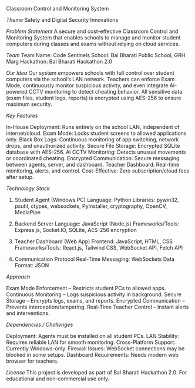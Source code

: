 Classroom Control and Monitoring System

*Theme*
Safety and Digital Security Innovations

*Problem Statement*
A secure and cost-effective Classroom Control and Monitoring System that enables schools to manage and monitor student computers during classes and exams without relying on cloud services.

*Team*
Team Name: Code Sentinels
School: Bal Bharati Public School, GRH Marg
Hackathon: Bal Bharati Hackathon 2.0

*Our Idea*
Our system empowers schools with full control over student computers via the school’s LAN network. Teachers can enforce Exam Mode, continuously monitor suspicious activity, and even integrate AI-powered CCTV monitoring to detect cheating behavior.
All sensitive data (exam files, student logs, reports) is encrypted using AES-256 to ensure maximum security.

*Key Features*

In-House Deployment: Runs entirely on the school LAN, independent of internet/cloud.
Exam Mode: Locks student screens to allowed applications only.
Black Box Logs: Continuous monitoring of app switching, network drops, and unauthorized activity.
Secure File Storage: Encrypted SQLite database with AES-256.
AI CCTV Monitoring: Detects unusual movements or coordinated cheating.
Encrypted Communication: Secure messaging between agents, server, and dashboard.
Teacher Dashboard: Real-time monitoring, alerts, and control.
Cost-Effective: Zero subscription/cloud fees after setup.

*Technology Stack*

1. Student Agent (Windows PC)
Language: Python
Libraries: pywin32, psutil, ctypes, websockets, PyInstaller, cryptography, OpenCV, MediaPipe

2. Backend Server
Language: JavaScript (Node.js)
Frameworks/Tools: Express.js, Socket.IO, SQLite, AES-256 encryption

3. Teacher Dashboard (Web App)
Frontend: JavaScript, HTML, CSS
Frameworks/Tools: React.js, Tailwind CSS, WebSocket API, Fetch API

4. Communication Protocol
Real-Time Messaging: WebSockets
Data Format: JSON

*Approach*

Exam Mode Enforcement – Restricts student PCs to allowed apps.
Continuous Monitoring – Logs suspicious activity in background.
Secure Storage – Encrypts logs, exams, and reports.
Encrypted Communication – Prevents interception/tampering.
Real-Time Teacher Control – Instant alerts and interventions.

*Dependencies / Challenges*

Deployment: Agents must be installed on all student PCs.
LAN Stability: Requires reliable LAN for smooth monitoring.
Cross-Platform Support: Currently Windows-only.
Firewall Issues: WebSocket connections may be blocked in some setups.
Dashboard Requirements: Needs modern web browser for teachers.

*License*
This project is developed as part of Bal Bharati Hackathon 2.0.
For educational and non-commercial use only.

